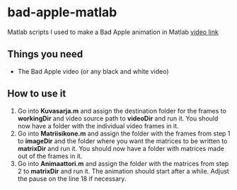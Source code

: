 # bad-apple-matlab

Matlab scripts I used to make a Bad Apple animation in Matlab
[video link](https://youtu.be/wMUw1XXwqzI)

## Things you need
* The Bad Apple video (or any black and white video)

## How to use it

1. Go into **Kuvasarja.m** and assign the destination folder for the frames to **workingDir** and video source path to **videoDir** and run it.
You should now have a folder with the individual video frames in it.
2. Go into **Matriisikone.m** and assign the folder with the frames from step 1 to **imageDir** and the folder where you want the matrices to be written to **matrixDir** and run it.
You should now have a folder with matrices made out of the frames in it.
3. Go into **Animaattori.m** and assign the folder with the matrices from step 2 to **matrixDir** and run it. The animation should start after a while.
Adjust the pause on the line 18 if necessary.
